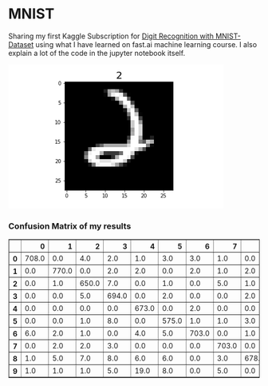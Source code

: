 # MNIST
Sharing my first Kaggle Subscription for [Digit Recognition with MNIST-Dataset](https://www.kaggle.com/c/digit-recognizer) using what I have learned on fast.ai machine learning course. I also explain a lot of the code in the jupyter notebook itself.




![Picture number two rated](figures/single_img_plot.png)

### Confusion Matrix of my results
<table border="1" class="dataframe">  <thead>    <tr style="text-align: right;">      <th></th>      <th>0</th>      <th>1</th>      <th>2</th>      <th>3</th>      <th>4</th>      <th>5</th>      <th>6</th>      <th>7</th>      <th>8</th>      <th>9</th>    </tr>  </thead>  <tbody>    <tr>      <th>0</th>      <td>708.0</td>      <td>0.0</td>      <td>4.0</td>      <td>2.0</td>      <td>1.0</td>      <td>3.0</td>      <td>3.0</td>      <td>1.0</td>      <td>0.0</td>      <td>4.0</td>    </tr>    <tr>      <th>1</th>      <td>0.0</td>      <td>770.0</td>      <td>0.0</td>      <td>2.0</td>      <td>2.0</td>      <td>0.0</td>      <td>2.0</td>      <td>1.0</td>      <td>2.0</td>      <td>0.0</td>    </tr>    <tr>      <th>2</th>      <td>0.0</td>      <td>1.0</td>      <td>650.0</td>      <td>7.0</td>      <td>0.0</td>      <td>1.0</td>      <td>0.0</td>      <td>5.0</td>      <td>1.0</td>      <td>1.0</td>    </tr>    <tr>      <th>3</th>      <td>0.0</td>      <td>0.0</td>      <td>5.0</td>      <td>694.0</td>      <td>0.0</td>      <td>2.0</td>      <td>0.0</td>      <td>0.0</td>      <td>2.0</td>      <td>0.0</td>    </tr>    <tr>      <th>4</th>      <td>0.0</td>      <td>0.0</td>      <td>0.0</td>      <td>0.0</td>      <td>673.0</td>      <td>0.0</td>      <td>2.0</td>      <td>0.0</td>      <td>0.0</td>      <td>8.0</td>    </tr>    <tr>      <th>5</th>      <td>0.0</td>      <td>0.0</td>      <td>1.0</td>      <td>8.0</td>      <td>0.0</td>      <td>575.0</td>      <td>1.0</td>      <td>1.0</td>      <td>3.0</td>      <td>3.0</td>    </tr>    <tr>      <th>6</th>      <td>6.0</td>      <td>2.0</td>      <td>1.0</td>      <td>0.0</td>      <td>4.0</td>      <td>5.0</td>      <td>703.0</td>      <td>0.0</td>      <td>1.0</td>      <td>0.0</td>    </tr>    <tr>      <th>7</th>      <td>0.0</td>      <td>2.0</td>      <td>2.0</td>      <td>3.0</td>      <td>0.0</td>      <td>0.0</td>      <td>0.0</td>      <td>703.0</td>      <td>0.0</td>      <td>4.0</td>    </tr>    <tr>      <th>8</th>      <td>1.0</td>      <td>5.0</td>      <td>7.0</td>      <td>8.0</td>      <td>6.0</td>      <td>6.0</td>      <td>0.0</td>      <td>3.0</td>      <td>678.0</td>      <td>4.0</td>    </tr>    <tr>      <th>9</th>      <td>1.0</td>      <td>1.0</td>      <td>1.0</td>      <td>5.0</td>      <td>19.0</td>      <td>8.0</td>      <td>0.0</td>      <td>5.0</td>      <td>0.0</td>      <td>657.0</td>    </tr>  </tbody></table>
